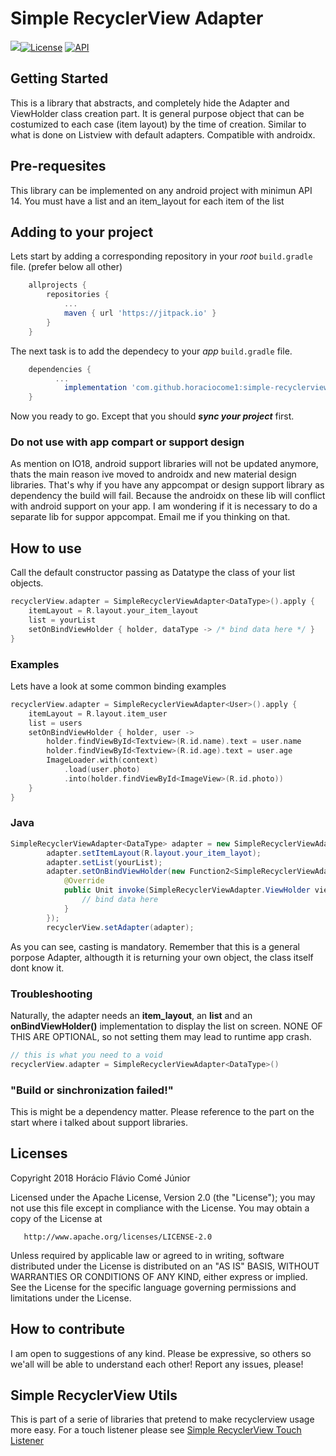 # Simple RecyclerView Adapter 
[![](https://jitpack.io/v/horaciocome1/simple-recyclerview-adapter.svg)](https://jitpack.io/#horaciocome1/simple-recyclerview-adapter)[![License](https://img.shields.io/badge/license-Apache%202-blue.svg)](https://www.apache.org/licenses/LICENSE-2.0) [![API](https://img.shields.io/badge/API-14%2B-brightgreen.svg?style=flat)](https://android-arsenal.com/api?level=14)

## Getting Started
This is a library that abstracts, and completely hide the Adapter and ViewHolder class creation part.
It is general purpose object that can be costumized to each case (item layout) by the time of creation. Similar to what is done on Listview with default adapters.
Compatible with androidx.

## Pre-requesites
This library can be implemented on any android project with minimun API 14. You must have a list and an item_layout for each item of the list

## Adding to your project
Lets start by adding a corresponding repository in your _root_ `build.gradle` file. (prefer below all other)
```gradle
	allprojects {
		repositories {
			...
			maven { url 'https://jitpack.io' }
		}
	}
 ```
The next task is to add the dependecy to your _app_ `build.gradle` file.
```gradle
	dependencies {
          ...
	        implementation 'com.github.horaciocome1:simple-recyclerview-adapter:0.1.2'
	}
```
Now you ready to go. Except that you should _**sync your project**_ first.

### Do not use with app compart or support design
As mention on IO18, android support libraries will not be updated anymore, thats the main reason ive moved to androidx and new material design libraries. That's why if you have any appcompat or design support library as dependency the build will fail. Because the androidx on these lib will conflict with android support on your app.
I am wondering if it is necessary to do a separate lib for suppor appcompat. Email me if you thinking on that.

## How to use
Call the default constructor passing as Datatype the class of your list objects.
```kotlin
recyclerView.adapter = SimpleRecyclerViewAdapter<DataType>().apply {
    itemLayout = R.layout.your_item_layout
    list = yourList
    setOnBindViewHolder { holder, dataType -> /* bind data here */ }
}
```
### Examples
Lets have a look at some common binding examples 
```kotlin
recyclerView.adapter = SimpleRecyclerViewAdapter<User>().apply {
    itemLayout = R.layout.item_user
    list = users
    setOnBindViewHolder { holder, user ->
        holder.findViewById<Textview>(R.id.name).text = user.name
        holder.findViewById<Textview>(R.id.age).text = user.age
        ImageLoader.with(context)
            .load(user.photo)
            .into(holder.findViewById<ImageView>(R.id.photo))
    }
}
```

### Java
```java
SimpleRecyclerViewAdapter<DataType> adapter = new SimpleRecyclerViewAdapter<>();
        adapter.setItemLayout(R.layout.your_item_layot);
        adapter.setList(yourList);
        adapter.setOnBindViewHolder(new Function2<SimpleRecyclerViewAdapter.ViewHolder, DataType, Unit>() {
            @Override
            public Unit invoke(SimpleRecyclerViewAdapter.ViewHolder viewHolder, DataType data) {
                // bind data here
            }
        });
        recyclerView.setAdapter(adapter);
```

As you can see, casting is mandatory. Remember that this is a general porpose Adapter, althougth it is returning your own object, the class itself dont know it.

### Troubleshooting
Naturally, the adapter needs an **item_layout**, an **list** and an **onBindViewHolder()** implementation to display the list on screen.
NONE OF THIS ARE OPTIONAL, so not setting them may lead to runtime app crash.
```kotlin
// this is what you need to a void
recyclerView.adapter = SimpleRecyclerViewAdapter<DataType>()
```

### "Build or sinchronization failed!"
This is might be a dependency matter. Please reference to the part on the start where i talked about support libraries.

## Licenses
   Copyright 2018 Horácio Flávio Comé Júnior

   Licensed under the Apache License, Version 2.0 (the "License");
   you may not use this file except in compliance with the License.
   You may obtain a copy of the License at

       http://www.apache.org/licenses/LICENSE-2.0

   Unless required by applicable law or agreed to in writing, software
   distributed under the License is distributed on an "AS IS" BASIS,
   WITHOUT WARRANTIES OR CONDITIONS OF ANY KIND, either express or implied.
   See the License for the specific language governing permissions and
   limitations under the License.

## How to contribute
I am open to suggestions of any kind.
Please be expressive, so others so we'all will be able to understand each other!
Report any issues, please!

## Simple RecyclerView Utils
This is part of a serie of libraries that pretend to make recyclerview usage more easy.
For a touch listener please see [Simple RecyclerView Touch Listener](https://github.com/horaciocome1/simple-recyclerview-touch-listener)